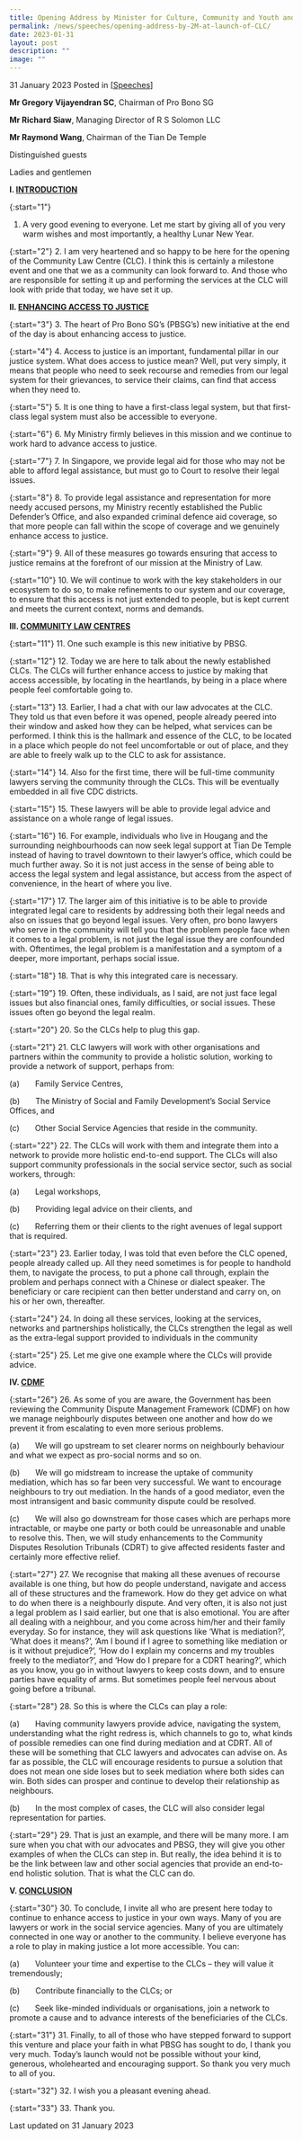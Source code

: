 ```yaml
---
title: Opening Address by Minister for Culture, Community and Youth and Second Minister for Law Edwin Tong SC at Launch of the Community Law Centre
permalink: /news/speeches/opening-address-by-2M-at-launch-of-CLC/
date: 2023-01-31
layout: post
description: ""
image: ""
---
```

31 January 2023 Posted in [[Speeches](/news/speeches)]

**Mr Gregory Vijayendran SC**, Chairman of Pro Bono SG

**Mr Richard Siaw**, Managing Director of R S Solomon LLC

**Mr Raymond Wang**, Chairman of the Tian De Temple

Distinguished guests

Ladies and gentlemen

**I. <u>INTRODUCTION</u>**

{:start="1"}
1.	A very good evening to everyone. Let me start by giving all of you very warm wishes and most importantly, a healthy Lunar New Year.

{:start="2"}
2.	I am very heartened and so happy to be here for the opening of the Community Law Centre (CLC). I think this is certainly a milestone event and one that we as a community can look forward to. And those who are responsible for setting it up and performing the services at the CLC will look with pride that today, we have set it up.

**II. <u>ENHANCING ACCESS TO JUSTICE</u>**

{:start="3"}
3.	The heart of Pro Bono SG’s (PBSG’s) new initiative at the end of the day is about enhancing access to justice.

{:start="4"}
4.	Access to justice is an important, fundamental pillar in our justice system. What does access to justice mean? Well, put very simply, it means that people who need to seek recourse and remedies from our legal system for their grievances, to service their claims, can find that access when they need to.

{:start="5"}
5.	It is one thing to have a first-class legal system, but that first-class legal system must also be accessible to everyone.

{:start="6"}
6.	My Ministry firmly believes in this mission and we continue to work hard to advance access to justice.

{:start="7"}
7.	In Singapore, we provide legal aid for those who may not be able to afford legal assistance, but must go to Court to resolve their legal issues.

{:start="8"}
8.	To provide legal assistance and representation for more needy accused persons, my Ministry recently established the Public Defender’s Office, and also expanded criminal defence aid coverage, so that more people can fall within the scope of coverage and we genuinely enhance access to justice.

{:start="9"}
9.	All of these measures go towards ensuring that access to justice remains at the forefront of our mission at the Ministry of Law.

{:start="10"}
10.	We will continue to work with the key stakeholders in our ecosystem to do so, to make refinements to our system and our coverage, to ensure that this access is not just extended to people, but is kept current and meets the current context, norms and demands.

**III. <u>COMMUNITY LAW CENTRES</u>**

{:start="11"}
11.	One such example is this new initiative by PBSG.

{:start="12"}
12.	Today we are here to talk about the newly established CLCs. The CLCs will further enhance access to justice by making that access accessible, by locating in the heartlands, by being in a place where people feel comfortable going to.

{:start="13"}
13.	Earlier, I had a chat with our law advocates at the CLC. They told us that even before it was opened, people already peered into their window and asked how they can be helped, what services can be performed. I think this is the hallmark and essence of the CLC, to be located in a place which people do not feel uncomfortable or out of place, and they are able to freely walk up to the CLC to ask for assistance.

{:start="14"}
14.	Also for the first time, there will be full-time community lawyers serving the community through the CLCs. This will be eventually embedded in all five CDC districts.

{:start="15"}
15.	These lawyers will be able to provide legal advice and assistance on a whole range of legal issues.  

{:start="16"}
16.	For example, individuals who live in Hougang and the surrounding neighbourhoods can now seek legal support at Tian De Temple instead of having to travel downtown to their lawyer’s office, which could be much further away. So it is not just access in the sense of being able to access the legal system and legal assistance, but access from the aspect of convenience, in the heart of where you live.

{:start="17"}
17.	The larger aim of this initiative is to be able to provide integrated legal care to residents by addressing both their legal needs and also on issues that go beyond legal issues. Very often, pro bono lawyers who serve in the community will tell you that the problem people face when it comes to a legal problem, is not just the legal issue they are confounded with. Oftentimes, the legal problem is a manifestation and a symptom of a deeper, more important, perhaps social issue.

{:start="18"}
18.	That is why this integrated care is necessary.

{:start="19"}
19.	Often, these individuals, as I said, are not just face legal issues but also financial ones, family difficulties, or social issues. These issues often go beyond the legal realm.

{:start="20"}
20.	So the CLCs help to plug this gap.

{:start="21"}
21.	CLC lawyers will work with other organisations and partners within the community to provide a holistic solution, working to provide a network of support, perhaps from:

(a)       Family Service Centres,

(b)       The Ministry of Social and Family Development’s Social Service Offices, and

(c)       Other Social Service Agencies that reside in the community.

{:start="22"}
22.	The CLCs will work with them and integrate them into a network to provide more holistic end-to-end support. The CLCs will also support community professionals in the social service sector, such as social workers, through:

(a)       Legal workshops,

(b)       Providing legal advice on their clients, and

(c)       Referring them or their clients to the right avenues of legal support that is required.

{:start="23"}
23.	Earlier today, I was told that even before the CLC opened, people already called up. All they need sometimes is for people to handhold them, to navigate the process, to put a phone call through, explain the problem and perhaps connect with a Chinese or dialect speaker. The beneficiary or care recipient can then better understand and carry on, on his or her own, thereafter.

{:start="24"}
24.	In doing all these services, looking at the services, networks and partnerships holistically, the CLCs strengthen the legal as well as the extra-legal support provided to individuals in the community

{:start="25"}
25.	Let me give one example where the CLCs will provide advice.

**IV. <u>CDMF</u>**

{:start="26"}
26.	As some of you are aware, the Government has been reviewing the Community Dispute Management Framework (CDMF) on how we manage neighbourly disputes between one another and how do we prevent it from escalating to even more serious problems.

(a)       We will go upstream to set clearer norms on neighbourly behaviour and what we expect as pro-social norms and so on.

(b)       We will go midstream to increase the uptake of community mediation, which has so far been very successful. We want to encourage neighbours to try out mediation. In the hands of a good mediator, even the most intransigent and basic community dispute could be resolved.

(c)       We will also go downstream for those cases which are perhaps more intractable, or maybe one party or both could be unreasonable and unable to resolve this. Then, we will study enhancements to the Community Disputes Resolution Tribunals (CDRT) to give affected residents faster and certainly more effective relief.

{:start="27"}
27.	We recognise that making all these avenues of recourse available is one thing, but how do people understand, navigate and access all of these structures and the framework. How do they get advice on what to do when there is a neighbourly dispute. And very often, it is also not just a legal problem as I said earlier, but one that is also emotional. You are after all dealing with a neighbour, and you come across him/her and their family everyday. So for instance, they will ask questions like ‘What is mediation?’, ‘What does it means?’, ‘Am I bound if I agree to something like mediation or is it without prejudice?’, ‘How do I explain my concerns and my troubles freely to the mediator?’, and ‘How do I prepare for a CDRT hearing?’, which as you know, you go in without lawyers to keep costs down, and to ensure parties have equality of arms. But sometimes people feel nervous about going before a tribunal.

{:start="28"}
28.	So this is where the CLCs can play a role:

(a)       Having community lawyers provide advice, navigating the system, understanding what the right redress is, which channels to go to, what kinds of possible remedies can one find during mediation and at CDRT. All of these will be something that CLC lawyers and advocates can advise on. As far as possible, the CLC will encourage residents to pursue a solution that does not mean one side loses but to seek mediation where both sides can win. Both sides can prosper and continue to develop their relationship as neighbours.

(b)       In the most complex of cases, the CLC will also consider legal representation for parties.

{:start="29"}
29.	That is just an example, and there will be many more. I am sure when you chat with our advocates and PBSG, they will give you other examples of when the CLCs can step in. But really, the idea behind it is to be the link between law and other social agencies that provide an end-to-end holistic solution. That is what the CLC can do.

**V. <u>CONCLUSION</u>**

{:start="30"}
30.	To conclude, I invite all who are present here today to continue to enhance access to justice in your own ways. Many of you are lawyers or work in the social service agencies. Many of you are ultimately connected in one way or another to the community. I believe everyone has a role to play in making justice a lot more accessible. You can:

(a)       Volunteer your time and expertise to the CLCs – they will value it tremendously;

(b)       Contribute financially to the CLCs; or

(c)       Seek like-minded individuals or organisations, join a network to promote a cause and to advance interests of the beneficiaries of the CLCs.

{:start="31"}
31.	Finally, to all of those who have stepped forward to support this venture and place your faith in what PBSG has sought to do, I thank you very much. Today’s launch would not be possible without your kind, generous, wholehearted and encouraging support. So thank you very much to all of you.

{:start="32"}
32.	I wish you a pleasant evening ahead.

{:start="33"}
33.	Thank you.

<p class="right-side-updated">Last updated on 31 January 2023</p>
